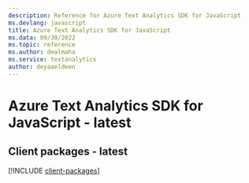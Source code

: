```yaml
---
description: Reference for Azure Text Analytics SDK for JavaScript
ms.devlang: javascript
title: Azure Text Analytics SDK for JavaScript
ms.data: 09/30/2022
ms.topic: reference
ms.author: dealmaha
ms.service: textanalytics
author: deyaaeldeen
---
```

# Azure Text Analytics SDK for JavaScript - latest

## Client packages - latest
[!INCLUDE [client-packages](text-analytics-client-index.md)]